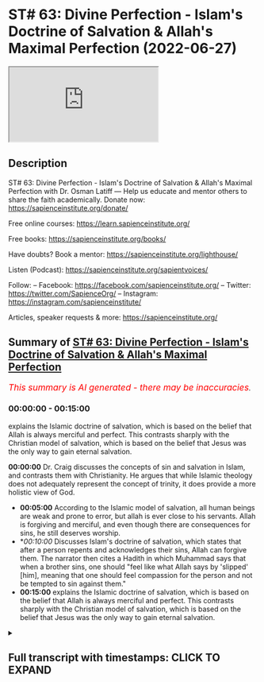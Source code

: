 # ST# 63: Divine Perfection - Islam's Doctrine of Salvation & Allah's Maximal Perfection (2022-06-27)

<iframe loading='lazy' src='https://www.youtube.com/embed/Nv7ek29NEo4'></iframe>

## Description

ST# 63: Divine Perfection - Islam's Doctrine of Salvation & Allah's Maximal Perfection with Dr. Osman Latiff
—
Help us educate and mentor others to share the faith academically.
Donate now: https://sapienceinstitute.org/donate/ 

Free online courses: https://learn.sapienceinstitute.org/

Free books: https://sapienceinstitute.org/books/

Have doubts? Book a mentor: https://sapienceinstitute.org/lighthouse/

Listen (Podcast): https://sapienceinstitute.org/sapientvoices/

Follow:
– Facebook: https://facebook.com/sapienceinstitute.org/ 
– Twitter: https://twitter.com/SapienceOrg/ 
– Instagram: https://instagram.com/sapienceinstitute/ 

Articles, speaker requests & more: https://sapienceinstitute.org/

## Summary of [ST# 63: Divine Perfection - Islam's Doctrine of Salvation & Allah's Maximal Perfection](https://www.youtube.com/watch?v=Nv7ek29NEo4)


*<span style="color:red; font-size:125%">This summary is AI generated - there may be inaccuracies</span>. [](/)*

### <a onclick="modifyYTiframeseektime('0')">00:00:00</a> - <a onclick="modifyYTiframeseektime('900')">00:15:00</a>

 explains the Islamic doctrine of salvation, which is based on the belief that Allah is always merciful and perfect. This contrasts sharply with the Christian model of salvation, which is based on the belief that Jesus was the only way to gain eternal salvation.

**<a onclick="modifyYTiframeseektime('0')">00:00:00</a>**  Dr. Craig discusses the concepts of sin and salvation in Islam, and contrasts them with Christianity. He argues that while Islamic theology does not adequately represent the concept of trinity, it does provide a more holistic view of God.
* **<a onclick="modifyYTiframeseektime('300')">00:05:00</a>** According to the Islamic model of salvation, all human beings are weak and prone to error, but allah is ever close to his servants. Allah is forgiving and merciful, and even though there are consequences for sins, he still deserves worship.
* **<a onclick="modifyYTiframeseektime('600')">00:10:00</a>* Discusses Islam's doctrine of salvation, which states that after a person repents and acknowledges their sins, Allah can forgive them. The narrator then cites a Hadith in which Muhammad says that when a brother sins, one should "feel like what Allah says by 'slipped' [him], meaning that one should feel compassion for the person and not be tempted to sin against them."
* **<a onclick="modifyYTiframeseektime('900')">00:15:00</a>**  explains the Islamic doctrine of salvation, which is based on the belief that Allah is always merciful and perfect. This contrasts sharply with the Christian model of salvation, which is based on the belief that Jesus was the only way to gain eternal salvation.

<details><summary><h2>Full transcript with timestamps: CLICK TO EXPAND</h2></summary>

<a onclick="modifyYTiframeseektime('6')">0:00:06</a> assalamu alaikum welcome to  
<a onclick="modifyYTiframeseektime('7')">0:00:07</a> sapientholdist drastic we're going  
<a onclick="modifyYTiframeseektime('9')">0:00:09</a> through my book divine perfection  
<a onclick="modifyYTiframeseektime('11')">0:00:11</a> christianity and islam on sin and  
<a onclick="modifyYTiframeseektime('13')">0:00:13</a> salvation  
<a onclick="modifyYTiframeseektime('15')">0:00:15</a> now dr craig's arguments presented in  
<a onclick="modifyYTiframeseektime('17')">0:00:17</a> his website and in his work against  
<a onclick="modifyYTiframeseektime('20')">0:00:20</a> islamic theism focus on a few different  
<a onclick="modifyYTiframeseektime('22')">0:00:22</a> areas one of them is to do with the idea  
<a onclick="modifyYTiframeseektime('25')">0:00:25</a> that god being maximally omniscient  
<a onclick="modifyYTiframeseektime('26')">0:00:26</a> all-knowing and therefore he isolates  
<a onclick="modifyYTiframeseektime('28')">0:00:28</a> the idea of trinity as represented in  
<a onclick="modifyYTiframeseektime('30')">0:00:30</a> the quran and says while this is not a  
<a onclick="modifyYTiframeseektime('33')">0:00:33</a> fair representation of trinity as  
<a onclick="modifyYTiframeseektime('35')">0:00:35</a> understood by christians and we've gone  
<a onclick="modifyYTiframeseektime('37')">0:00:37</a> through the verses that he isolates  
<a onclick="modifyYTiframeseektime('40')">0:00:40</a> looking at them very closely and clearly  
<a onclick="modifyYTiframeseektime('42')">0:00:42</a> remember by the way on this point allah  
<a onclick="modifyYTiframeseektime('44')">0:00:44</a> says  
<a onclick="modifyYTiframeseektime('46')">0:00:46</a> don't say three or trinity  
<a onclick="modifyYTiframeseektime('48')">0:00:48</a> the verse in fact is a full sweep  
<a onclick="modifyYTiframeseektime('51')">0:00:51</a> against all conceptions of tree  
<a onclick="modifyYTiframeseektime('54')">0:00:54</a> trinitarianism or trinity or tritheism  
<a onclick="modifyYTiframeseektime('56')">0:00:56</a> or any kind of versions of that and of  
<a onclick="modifyYTiframeseektime('58')">0:00:58</a> course much has been developed in  
<a onclick="modifyYTiframeseektime('60')">0:01:00</a> christian history throughout the  
<a onclick="modifyYTiframeseektime('62')">0:01:02</a> centuries so when allah says  
<a onclick="modifyYTiframeseektime('65')">0:01:05</a> don't say three it's a full sweep  
<a onclick="modifyYTiframeseektime('67')">0:01:07</a> against any conception  
<a onclick="modifyYTiframeseektime('70')">0:01:10</a> before then now and even perhaps  
<a onclick="modifyYTiframeseektime('72')">0:01:12</a> tomorrow about a trinitarian  
<a onclick="modifyYTiframeseektime('74')">0:01:14</a> tri-theistic model of god that's the  
<a onclick="modifyYTiframeseektime('77')">0:01:17</a> first thing to remember but secondly  
<a onclick="modifyYTiframeseektime('79')">0:01:19</a> we've gone through the verses that he  
<a onclick="modifyYTiframeseektime('82')">0:01:22</a> isolates and he things are a reflection  
<a onclick="modifyYTiframeseektime('85')">0:01:25</a> of a misconceived notion of the trinity  
<a onclick="modifyYTiframeseektime('88')">0:01:28</a> in the quran the second argument of  
<a onclick="modifyYTiframeseektime('91')">0:01:31</a> william lane craig and other  
<a onclick="modifyYTiframeseektime('94')">0:01:34</a> missionaries like him  
<a onclick="modifyYTiframeseektime('96')">0:01:36</a> focuses on the concept of of salvation  
<a onclick="modifyYTiframeseektime('99')">0:01:39</a> of soteriology about the cause of  
<a onclick="modifyYTiframeseektime('101')">0:01:41</a> salvation in in islam that he believes  
<a onclick="modifyYTiframeseektime('104')">0:01:44</a> is insufficient inadequate in  
<a onclick="modifyYTiframeseektime('106')">0:01:46</a> representing god's maximal holiness now  
<a onclick="modifyYTiframeseektime('109')">0:01:49</a> of course we've contrasted this with the  
<a onclick="modifyYTiframeseektime('110')">0:01:50</a> christian model of both hama theology  
<a onclick="modifyYTiframeseektime('114')">0:01:54</a> which is the concept of sin and then the  
<a onclick="modifyYTiframeseektime('116')">0:01:56</a> question of salvation and christianity  
<a onclick="modifyYTiframeseektime('117')">0:01:57</a> through atonement models that sought to  
<a onclick="modifyYTiframeseektime('119')">0:01:59</a> make sense of what um you know what what  
<a onclick="modifyYTiframeseektime('123')">0:02:03</a> happened between god and adam and how  
<a onclick="modifyYTiframeseektime('125')">0:02:05</a> they had an effect on us as human beings  
<a onclick="modifyYTiframeseektime('126')">0:02:06</a> in terms of us and god and the rift and  
<a onclick="modifyYTiframeseektime('128')">0:02:08</a> the chasm and then of course that  
<a onclick="modifyYTiframeseektime('130')">0:02:10</a> salvific  
<a onclick="modifyYTiframeseektime('132')">0:02:12</a> figure jesus christ who comes later to  
<a onclick="modifyYTiframeseektime('134')">0:02:14</a> atone for our sins  
<a onclick="modifyYTiframeseektime('136')">0:02:16</a> and we've looked at this  
<a onclick="modifyYTiframeseektime('138')">0:02:18</a> narrative  
<a onclick="modifyYTiframeseektime('140')">0:02:20</a> conception  
<a onclick="modifyYTiframeseektime('141')">0:02:21</a> theology and theory and constructed and  
<a onclick="modifyYTiframeseektime('144')">0:02:24</a> contrasted it with the quranic outlook  
<a onclick="modifyYTiframeseektime('146')">0:02:26</a> of what happened between god  
<a onclick="modifyYTiframeseektime('149')">0:02:29</a> and adam in the first place and how this  
<a onclick="modifyYTiframeseektime('151')">0:02:31</a> has a bearing on how we perceive of  
<a onclick="modifyYTiframeseektime('153')">0:02:33</a> god's maximal holiness  
<a onclick="modifyYTiframeseektime('155')">0:02:35</a> in light of that of that salvific of  
<a onclick="modifyYTiframeseektime('157')">0:02:37</a> that or that model of salvation but  
<a onclick="modifyYTiframeseektime('159')">0:02:39</a> there is much more to be said of course  
<a onclick="modifyYTiframeseektime('161')">0:02:41</a> about this remember that one of the  
<a onclick="modifyYTiframeseektime('164')">0:02:44</a> beautiful things that we have in the  
<a onclick="modifyYTiframeseektime('165')">0:02:45</a> quran  
<a onclick="modifyYTiframeseektime('166')">0:02:46</a> is we have this idea that god of course  
<a onclick="modifyYTiframeseektime('168')">0:02:48</a> is maximally holy but also maximally  
<a onclick="modifyYTiframeseektime('171')">0:02:51</a> perfect in all all forms from allah's  
<a onclick="modifyYTiframeseektime('173')">0:02:53</a> names and attributes allah is maximally  
<a onclick="modifyYTiframeseektime('176')">0:02:56</a> perfect maximally perfect in his wisdom  
<a onclick="modifyYTiframeseektime('178')">0:02:58</a> maximum perfect in his mercy maximum  
<a onclick="modifyYTiframeseektime('180')">0:03:00</a> perfect and his new knowledge and so on  
<a onclick="modifyYTiframeseektime('182')">0:03:02</a> and so forth in all things allah is  
<a onclick="modifyYTiframeseektime('184')">0:03:04</a> maximally perfect so  
<a onclick="modifyYTiframeseektime('186')">0:03:06</a> number one we believe that the  
<a onclick="modifyYTiframeseektime('189')">0:03:09</a> christians have this model about you  
<a onclick="modifyYTiframeseektime('190')">0:03:10</a> know like anselm for example who believe  
<a onclick="modifyYTiframeseektime('192')">0:03:12</a> that the the the the sin of adam had a  
<a onclick="modifyYTiframeseektime('196')">0:03:16</a> bearing on god's honor in the sense that  
<a onclick="modifyYTiframeseektime('199')">0:03:19</a> he says that god's honor was besmirched  
<a onclick="modifyYTiframeseektime('201')">0:03:21</a> through adam's sin god was now therefore  
<a onclick="modifyYTiframeseektime('204')">0:03:24</a> um you know  
<a onclick="modifyYTiframeseektime('206')">0:03:26</a> offended of course but his honor was  
<a onclick="modifyYTiframeseektime('208')">0:03:28</a> besmirched and the only one that could  
<a onclick="modifyYTiframeseektime('210')">0:03:30</a> restore that honor back to god was the  
<a onclick="modifyYTiframeseektime('213')">0:03:33</a> the blood sacrifice of the sinless one  
<a onclick="modifyYTiframeseektime('215')">0:03:35</a> jesus christ who happens to be god  
<a onclick="modifyYTiframeseektime('217')">0:03:37</a> himself who pays the price of that sin  
<a onclick="modifyYTiframeseektime('219')">0:03:39</a> back to himself  
<a onclick="modifyYTiframeseektime('222')">0:03:42</a> now  
<a onclick="modifyYTiframeseektime('223')">0:03:43</a> what does that mean of god  
<a onclick="modifyYTiframeseektime('229')">0:03:49</a> there is nothing  
<a onclick="modifyYTiframeseektime('231')">0:03:51</a> that you can do to frustrate god in the  
<a onclick="modifyYTiframeseektime('236')">0:03:56</a> heavens or in the earth  
<a onclick="modifyYTiframeseektime('238')">0:03:58</a> there is nothing that you could do to  
<a onclick="modifyYTiframeseektime('239')">0:03:59</a> frustrate god right to have a bearing on  
<a onclick="modifyYTiframeseektime('242')">0:04:02</a> god's holiness in the in the earth or in  
<a onclick="modifyYTiframeseektime('244')">0:04:04</a> the heavens nothing that we could do as  
<a onclick="modifyYTiframeseektime('246')">0:04:06</a> human beings to do that of course god is  
<a onclick="modifyYTiframeseektime('248')">0:04:08</a> holy maximally perfect all supreme all  
<a onclick="modifyYTiframeseektime('250')">0:04:10</a> wise all magnificent  
<a onclick="modifyYTiframeseektime('252')">0:04:12</a> look at this hadith prophetic hadith but  
<a onclick="modifyYTiframeseektime('255')">0:04:15</a> the prophet said that allah said subhana  
<a onclick="modifyYTiframeseektime('257')">0:04:17</a> wa to allah  
<a onclick="modifyYTiframeseektime('258')">0:04:18</a> ibadi all my servants  
<a onclick="modifyYTiframeseektime('263')">0:04:23</a> the first of you and the last of you and  
<a onclick="modifyYTiframeseektime('265')">0:04:25</a> the human of you in the junior view if  
<a onclick="modifyYTiframeseektime('267')">0:04:27</a> all of you  
<a onclick="modifyYTiframeseektime('268')">0:04:28</a> were in the heart of the most pious one  
<a onclick="modifyYTiframeseektime('271')">0:04:31</a> of you that would not increase my  
<a onclick="modifyYTiframeseektime('273')">0:04:33</a> kingdom in anything  
<a onclick="modifyYTiframeseektime('275')">0:04:35</a> i know my servants if the first and the  
<a onclick="modifyYTiframeseektime('276')">0:04:36</a> last of you and the human and the june  
<a onclick="modifyYTiframeseektime('278')">0:04:38</a> of you were in the heart of the most  
<a onclick="modifyYTiframeseektime('280')">0:04:40</a> evil and depraved one of you that  
<a onclick="modifyYTiframeseektime('283')">0:04:43</a> wouldn't decrease my kingdom in anything  
<a onclick="modifyYTiframeseektime('286')">0:04:46</a> it has no bearing on allah and his  
<a onclick="modifyYTiframeseektime('288')">0:04:48</a> majesty and his honor the things that we  
<a onclick="modifyYTiframeseektime('290')">0:04:50</a> do it affects us and our honor the  
<a onclick="modifyYTiframeseektime('293')">0:04:53</a> things that we do which is an affront to  
<a onclick="modifyYTiframeseektime('297')">0:04:57</a> god we are the ones who are affected in  
<a onclick="modifyYTiframeseektime('299')">0:04:59</a> that not god of course god is supreme  
<a onclick="modifyYTiframeseektime('300')">0:05:00</a> and holy and remembered and the world  
<a onclick="modifyYTiframeseektime('303')">0:05:03</a> remembers him and the whole everything  
<a onclick="modifyYTiframeseektime('304')">0:05:04</a> remembers him right whatever we do for  
<a onclick="modifyYTiframeseektime('307')">0:05:07</a> him is a benefit to us but nothing that  
<a onclick="modifyYTiframeseektime('310')">0:05:10</a> we don't do has an effect on him nothing  
<a onclick="modifyYTiframeseektime('313')">0:05:13</a> has an effect on him allah is supreme  
<a onclick="modifyYTiframeseektime('315')">0:05:15</a> majestic all supreme subhana wa ta'ala  
<a onclick="modifyYTiframeseektime('318')">0:05:18</a> that's for us therefore to remember  
<a onclick="modifyYTiframeseektime('320')">0:05:20</a> but what then about the model of  
<a onclick="modifyYTiframeseektime('322')">0:05:22</a> salvation in islam we have the adamic  
<a onclick="modifyYTiframeseektime('324')">0:05:24</a> paradigm there we have the example of  
<a onclick="modifyYTiframeseektime('327')">0:05:27</a> the three people of taboo were left  
<a onclick="modifyYTiframeseektime('329')">0:05:29</a> behind and they made this kind of  
<a onclick="modifyYTiframeseektime('330')">0:05:30</a> beautiful thing happened with them and  
<a onclick="modifyYTiframeseektime('332')">0:05:32</a> allah describes how they had nobody else  
<a onclick="modifyYTiframeseektime('333')">0:05:33</a> to call upon except god himself  
<a onclick="modifyYTiframeseektime('336')">0:05:36</a> and allah allah leaned to them  
<a onclick="modifyYTiframeseektime('339')">0:05:39</a> so that they would turn to him so that's  
<a onclick="modifyYTiframeseektime('342')">0:05:42</a> that's the beautiful model of salvation  
<a onclick="modifyYTiframeseektime('344')">0:05:44</a> in islam it's allah who turns to you  
<a onclick="modifyYTiframeseektime('345')">0:05:45</a> first before you turn to him that shows  
<a onclick="modifyYTiframeseektime('348')">0:05:48</a> allah is  
<a onclick="modifyYTiframeseektime('349')">0:05:49</a> allah is ever close to his servants  
<a onclick="modifyYTiframeseektime('355')">0:05:55</a> when my servants ask you concerning me  
<a onclick="modifyYTiframeseektime('358')">0:05:58</a> then i am ever near  
<a onclick="modifyYTiframeseektime('360')">0:06:00</a> right so again it's about what is your  
<a onclick="modifyYTiframeseektime('361')">0:06:01</a> impression of the lord of the world the  
<a onclick="modifyYTiframeseektime('362')">0:06:02</a> quran says one of my servants as you  
<a onclick="modifyYTiframeseektime('364')">0:06:04</a> concerning me  
<a onclick="modifyYTiframeseektime('371')">0:06:11</a> i respond to him who calls upon me when  
<a onclick="modifyYTiframeseektime('373')">0:06:13</a> he calls upon me  
<a onclick="modifyYTiframeseektime('375')">0:06:15</a> allah is ever near to his servants right  
<a onclick="modifyYTiframeseektime('377')">0:06:17</a> then allah says so let him respond to me  
<a onclick="modifyYTiframeseektime('379')">0:06:19</a> believe me so therefore let him believe  
<a onclick="modifyYTiframeseektime('381')">0:06:21</a> and respond to so he will find guidance  
<a onclick="modifyYTiframeseektime('383')">0:06:23</a> so therefore no allah is ever near to  
<a onclick="modifyYTiframeseektime('386')">0:06:26</a> his servants allah is maximally loving  
<a onclick="modifyYTiframeseektime('390')">0:06:30</a> allah is loving towards his servants  
<a onclick="modifyYTiframeseektime('392')">0:06:32</a> right and this is reflected therefore in  
<a onclick="modifyYTiframeseektime('394')">0:06:34</a> the fact that allah is forgiving and  
<a onclick="modifyYTiframeseektime('396')">0:06:36</a> merciful now we're going to cover this  
<a onclick="modifyYTiframeseektime('397')">0:06:37</a> in fact in the next episode because  
<a onclick="modifyYTiframeseektime('399')">0:06:39</a> that's the third of craig's arguments  
<a onclick="modifyYTiframeseektime('401')">0:06:41</a> but just to stick with this argument for  
<a onclick="modifyYTiframeseektime('404')">0:06:44</a> a second about the idea that  
<a onclick="modifyYTiframeseektime('406')">0:06:46</a> the islamic model of salvation  
<a onclick="modifyYTiframeseektime('409')">0:06:49</a> compromises god's holiness what we have  
<a onclick="modifyYTiframeseektime('412')">0:06:52</a> outlined for us as an islam as a model  
<a onclick="modifyYTiframeseektime('415')">0:06:55</a> of salvation is the fact that number one  
<a onclick="modifyYTiframeseektime('417')">0:06:57</a> human beings are weak prone to error  
<a onclick="modifyYTiframeseektime('421')">0:07:01</a> right that we have failings that we have  
<a onclick="modifyYTiframeseektime('423')">0:07:03</a> temporalities we have vulnerabilities we  
<a onclick="modifyYTiframeseektime('425')">0:07:05</a> have all of these things happening in  
<a onclick="modifyYTiframeseektime('427')">0:07:07</a> our lives and what of course is  
<a onclick="modifyYTiframeseektime('429')">0:07:09</a> the quran says uh wouldn't allah know  
<a onclick="modifyYTiframeseektime('432')">0:07:12</a> about us if allah created all of us of  
<a onclick="modifyYTiframeseektime('434')">0:07:14</a> course he knows all about us  
<a onclick="modifyYTiframeseektime('440')">0:07:20</a> quran says if you disclose something in  
<a onclick="modifyYTiframeseektime('442')">0:07:22</a> yourself or make it apparent allah knows  
<a onclick="modifyYTiframeseektime('444')">0:07:24</a> of it allah is aware of it so allah  
<a onclick="modifyYTiframeseektime('446')">0:07:26</a> knows all about us and therefore allah's  
<a onclick="modifyYTiframeseektime('448')">0:07:28</a> judgment on us therefore is maximally  
<a onclick="modifyYTiframeseektime('450')">0:07:30</a> perfect  
<a onclick="modifyYTiframeseektime('451')">0:07:31</a> but allah subhanahu wa to allah still  
<a onclick="modifyYTiframeseektime('454')">0:07:34</a> even though of course there are  
<a onclick="modifyYTiframeseektime('455')">0:07:35</a> consequences and repercussions for sins  
<a onclick="modifyYTiframeseektime('458')">0:07:38</a> like for example a beautiful verse in  
<a onclick="modifyYTiframeseektime('460')">0:07:40</a> fact a beautiful narrative that shows  
<a onclick="modifyYTiframeseektime('461')">0:07:41</a> this i'll tell you the narrative  
<a onclick="modifyYTiframeseektime('463')">0:07:43</a> once in the khilafah the the ruling of  
<a onclick="modifyYTiframeseektime('466')">0:07:46</a> the second karif of islam um  
<a onclick="modifyYTiframeseektime('469')">0:07:49</a> allah be pleased with him there was a  
<a onclick="modifyYTiframeseektime('471')">0:07:51</a> man who was always with the muslims and  
<a onclick="modifyYTiframeseektime('473')">0:07:53</a> praying in the mosque with them and then  
<a onclick="modifyYTiframeseektime('475')">0:07:55</a> he absconded he was away went away for a  
<a onclick="modifyYTiframeseektime('477')">0:07:57</a> long time and omar was confused and  
<a onclick="modifyYTiframeseektime('479')">0:07:59</a> asked what has happened to the one who  
<a onclick="modifyYTiframeseektime('480')">0:08:00</a> was always with us  
<a onclick="modifyYTiframeseektime('482')">0:08:02</a> and they said well he's now  
<a onclick="modifyYTiframeseektime('484')">0:08:04</a> he engages in in a sin  
<a onclick="modifyYTiframeseektime('486')">0:08:06</a> right it's a bad sin and he's busy with  
<a onclick="modifyYTiframeseektime('488')">0:08:08</a> that sin and he keeps himself away from  
<a onclick="modifyYTiframeseektime('490')">0:08:10</a> us because he's ashamed and he's doing  
<a onclick="modifyYTiframeseektime('491')">0:08:11</a> it himself and whatever  
<a onclick="modifyYTiframeseektime('493')">0:08:13</a> and omar then says go and bring someone  
<a onclick="modifyYTiframeseektime('495')">0:08:15</a> who can write for us a scribe you can  
<a onclick="modifyYTiframeseektime('497')">0:08:17</a> write for us  
<a onclick="modifyYTiframeseektime('498')">0:08:18</a> and they called somebody and he came  
<a onclick="modifyYTiframeseektime('500')">0:08:20</a> with his pen and and his paper and he  
<a onclick="modifyYTiframeseektime('502')">0:08:22</a> began and he was ready to write and umar  
<a onclick="modifyYTiframeseektime('504')">0:08:24</a> says you're going to write these words  
<a onclick="modifyYTiframeseektime('505')">0:08:25</a> we're going to write them we're going to  
<a onclick="modifyYTiframeseektime('506')">0:08:26</a> see let's stamp it and send it then  
<a onclick="modifyYTiframeseektime('508')">0:08:28</a> we're going to see what happens  
<a onclick="modifyYTiframeseektime('509')">0:08:29</a> and norma says him write these words  
<a onclick="modifyYTiframeseektime('515')">0:08:35</a> his name to  
<a onclick="modifyYTiframeseektime('517')">0:08:37</a> this person son of that person meaning  
<a onclick="modifyYTiframeseektime('519')">0:08:39</a> it's a man-to-man situation it's not  
<a onclick="modifyYTiframeseektime('521')">0:08:41</a> like omar the leader of the muslims to  
<a onclick="modifyYTiframeseektime('523')">0:08:43</a> you you know servant of whatever it's a  
<a onclick="modifyYTiframeseektime('525')">0:08:45</a> man to man it's a we're all humans we're  
<a onclick="modifyYTiframeseektime('527')">0:08:47</a> all stuck in the same situation here or  
<a onclick="modifyYTiframeseektime('530')">0:08:50</a> in the same situation here and he says  
<a onclick="modifyYTiframeseektime('533')">0:08:53</a> write these words one of the verses you  
<a onclick="modifyYTiframeseektime('535')">0:08:55</a> open one of the opening verses  
<a onclick="modifyYTiframeseektime('537')">0:08:57</a> chapter 40 of the quran  
<a onclick="modifyYTiframeseektime('539')">0:08:59</a> in which allah says  
<a onclick="modifyYTiframeseektime('542')">0:09:02</a> it is  
<a onclick="modifyYTiframeseektime('548')">0:09:08</a> that's it stamp it seal it send it  
<a onclick="modifyYTiframeseektime('551')">0:09:11</a> what is the verse say well let's see  
<a onclick="modifyYTiframeseektime('553')">0:09:13</a> so he stamps it seals it sends it and  
<a onclick="modifyYTiframeseektime('555')">0:09:15</a> then time it reaches that man then the  
<a onclick="modifyYTiframeseektime('557')">0:09:17</a> man of course opens that letter and he  
<a onclick="modifyYTiframeseektime('559')">0:09:19</a> begins to read  
<a onclick="modifyYTiframeseektime('560')">0:09:20</a> that verse and reflect and deliberate  
<a onclick="modifyYTiframeseektime('563')">0:09:23</a> and ruminate and think contemplate on  
<a onclick="modifyYTiframeseektime('566')">0:09:26</a> that verse what is that verse saying  
<a onclick="modifyYTiframeseektime('567')">0:09:27</a> what does it mean what is it what are  
<a onclick="modifyYTiframeseektime('569')">0:09:29</a> the consequences what is all this  
<a onclick="modifyYTiframeseektime('570')">0:09:30</a> happening what does the verse say it  
<a onclick="modifyYTiframeseektime('571')">0:09:31</a> says this  
<a onclick="modifyYTiframeseektime('572')">0:09:32</a> it says allah god lord of the heavens  
<a onclick="modifyYTiframeseektime('575')">0:09:35</a> and the earth create a sustainer of all  
<a onclick="modifyYTiframeseektime('579')">0:09:39</a> he says he is  
<a onclick="modifyYTiframeseektime('581')">0:09:41</a> the forgiver of sins  
<a onclick="modifyYTiframeseektime('584')">0:09:44</a> and not just that kaabi tobe the  
<a onclick="modifyYTiframeseektime('586')">0:09:46</a> acceptor of repentance  
<a onclick="modifyYTiframeseektime('588')">0:09:48</a> and shadi  
<a onclick="modifyYTiframeseektime('590')">0:09:50</a> severe in punishment  
<a onclick="modifyYTiframeseektime('591')">0:09:51</a> surveillance punishment and it's a toll  
<a onclick="modifyYTiframeseektime('594')">0:09:54</a> whose blessings are endless  
<a onclick="modifyYTiframeseektime('596')">0:09:56</a> and  
<a onclick="modifyYTiframeseektime('598')">0:09:58</a> this nun deserve worship except him  
<a onclick="modifyYTiframeseektime('600')">0:10:00</a> and you will return back to him that's  
<a onclick="modifyYTiframeseektime('603')">0:10:03</a> it  
<a onclick="modifyYTiframeseektime('604')">0:10:04</a> and the man began to think well if i'm  
<a onclick="modifyYTiframeseektime('607')">0:10:07</a> indulging in this bad sin  
<a onclick="modifyYTiframeseektime('609')">0:10:09</a> and i know i have a lord who forgives  
<a onclick="modifyYTiframeseektime('610')">0:10:10</a> sins  
<a onclick="modifyYTiframeseektime('611')">0:10:11</a> and that if i am sincere in my  
<a onclick="modifyYTiframeseektime('613')">0:10:13</a> repentance what does it mean to be sin  
<a onclick="modifyYTiframeseektime('614')">0:10:14</a> saying your repentance number one you  
<a onclick="modifyYTiframeseektime('616')">0:10:16</a> have to have a state of khoshu  
<a onclick="modifyYTiframeseektime('619')">0:10:19</a> you have to have this state of  
<a onclick="modifyYTiframeseektime('621')">0:10:21</a> recognition consciousness of allah right  
<a onclick="modifyYTiframeseektime('625')">0:10:25</a> i'll give you one example when allah  
<a onclick="modifyYTiframeseektime('627')">0:10:27</a> tells moses musa to go to pharaoh right  
<a onclick="modifyYTiframeseektime('629')">0:10:29</a> the the ruler the despotic mass murderer  
<a onclick="modifyYTiframeseektime('633')">0:10:33</a> megalomaniac psychopathic tyrant pharaoh  
<a onclick="modifyYTiframeseektime('637')">0:10:37</a> and god says to musa moses go to him  
<a onclick="modifyYTiframeseektime('640')">0:10:40</a> is transgressed all limits you've got to  
<a onclick="modifyYTiframeseektime('643')">0:10:43</a> go and talk to him  
<a onclick="modifyYTiframeseektime('644')">0:10:44</a> now allah says something else allah says  
<a onclick="modifyYTiframeseektime('646')">0:10:46</a> fakul  
<a onclick="modifyYTiframeseektime('647')">0:10:47</a> say to him  
<a onclick="modifyYTiframeseektime('649')">0:10:49</a> right say something that means it's not  
<a onclick="modifyYTiframeseektime('650')">0:10:50</a> scripted it's something that's coming  
<a onclick="modifyYTiframeseektime('651')">0:10:51</a> from god himself as a divine  
<a onclick="modifyYTiframeseektime('654')">0:10:54</a> teaching to moses of going to pharaoh  
<a onclick="modifyYTiframeseektime('656')">0:10:56</a> with words to say to him  
<a onclick="modifyYTiframeseektime('658')">0:10:58</a> what does he tell him to say to him  
<a onclick="modifyYTiframeseektime('664')">0:11:04</a> he says go to pharaoh and tell him  
<a onclick="modifyYTiframeseektime('667')">0:11:07</a> would you pharaoh want to attain to  
<a onclick="modifyYTiframeseektime('669')">0:11:09</a> purification  
<a onclick="modifyYTiframeseektime('671')">0:11:11</a> and i will guide you to your lord and  
<a onclick="modifyYTiframeseektime('672')">0:11:12</a> you will be in awe of him  
<a onclick="modifyYTiframeseektime('675')">0:11:15</a> so it's not just that he's telling  
<a onclick="modifyYTiframeseektime('677')">0:11:17</a> pharaoh fix up stop killing people put  
<a onclick="modifyYTiframeseektime('680')">0:11:20</a> down the knives and the guns he's not  
<a onclick="modifyYTiframeseektime('682')">0:11:22</a> saying that he's saying  
<a onclick="modifyYTiframeseektime('683')">0:11:23</a> you  
<a onclick="modifyYTiframeseektime('684')">0:11:24</a> you in order for you to go back to god  
<a onclick="modifyYTiframeseektime('687')">0:11:27</a> and repent you still need that  
<a onclick="modifyYTiframeseektime('689')">0:11:29</a> you have to have that be in awe and  
<a onclick="modifyYTiframeseektime('691')">0:11:31</a> recognition and have that serenity and  
<a onclick="modifyYTiframeseektime('693')">0:11:33</a> peace in him and even you need that and  
<a onclick="modifyYTiframeseektime('696')">0:11:36</a> i will guide you to your lord so you  
<a onclick="modifyYTiframeseektime('697')">0:11:37</a> will have all of him not all in yourself  
<a onclick="modifyYTiframeseektime('699')">0:11:39</a> right but be in awe of the lord that  
<a onclick="modifyYTiframeseektime('701')">0:11:41</a> created you and me and everybody else  
<a onclick="modifyYTiframeseektime('703')">0:11:43</a> right so therefore you have to have for  
<a onclick="modifyYTiframeseektime('704')">0:11:44</a> repentance you have to be in that state  
<a onclick="modifyYTiframeseektime('706')">0:11:46</a> of recognition it's god that i'm calling  
<a onclick="modifyYTiframeseektime('708')">0:11:48</a> to number one you've got to stop the sin  
<a onclick="modifyYTiframeseektime('709')">0:11:49</a> that you're committing number three you  
<a onclick="modifyYTiframeseektime('712')">0:11:52</a> have to make commends never to go back  
<a onclick="modifyYTiframeseektime('714')">0:11:54</a> to that sin and then of course you have  
<a onclick="modifyYTiframeseektime('716')">0:11:56</a> to feed a sense of nedem of remorse like  
<a onclick="modifyYTiframeseektime('719')">0:11:59</a> these three who held back from taboo  
<a onclick="modifyYTiframeseektime('721')">0:12:01</a> felt that sense of remorse when they  
<a onclick="modifyYTiframeseektime('722')">0:12:02</a> said there is no refuge no escape from  
<a onclick="modifyYTiframeseektime('726')">0:12:06</a> god except going back to god and they  
<a onclick="modifyYTiframeseektime('728')">0:12:08</a> felt as if the earth and themselves were  
<a onclick="modifyYTiframeseektime('729')">0:12:09</a> constricted and tight and squeezed  
<a onclick="modifyYTiframeseektime('732')">0:12:12</a> and this what else is there but they  
<a onclick="modifyYTiframeseektime('734')">0:12:14</a> realized it's allah but in that state  
<a onclick="modifyYTiframeseektime('737')">0:12:17</a> it is not that they called upon allah  
<a onclick="modifyYTiframeseektime('739')">0:12:19</a> first it was of course allah turned to  
<a onclick="modifyYTiframeseektime('741')">0:12:21</a> them first every time  
<a onclick="modifyYTiframeseektime('743')">0:12:23</a> we do anything isn't it god that  
<a onclick="modifyYTiframeseektime('744')">0:12:24</a> inspires that in us  
<a onclick="modifyYTiframeseektime('746')">0:12:26</a> right every time we we praise allah it  
<a onclick="modifyYTiframeseektime('749')">0:12:29</a> isn't going to inspire that in us or we  
<a onclick="modifyYTiframeseektime('751')">0:12:31</a> ask for forgiveness allah of course move  
<a onclick="modifyYTiframeseektime('753')">0:12:33</a> their heart move the heart to first turn  
<a onclick="modifyYTiframeseektime('756')">0:12:36</a> towards god for that heart than to  
<a onclick="modifyYTiframeseektime('758')">0:12:38</a> recognize god is allah who is maximally  
<a onclick="modifyYTiframeseektime('760')">0:12:40</a> merciful and loving and kind here so  
<a onclick="modifyYTiframeseektime('763')">0:12:43</a> it's like one of the scholars of islam  
<a onclick="modifyYTiframeseektime('765')">0:12:45</a> he said that every kulun nitmatam min  
<a onclick="modifyYTiframeseektime('767')">0:12:47</a> allah every blessing from allah requires  
<a onclick="modifyYTiframeseektime('769')">0:12:49</a> gratitude  
<a onclick="modifyYTiframeseektime('774')">0:12:54</a> and then having the blessing to make  
<a onclick="modifyYTiframeseektime('776')">0:12:56</a> gratitude is another blessing that  
<a onclick="modifyYTiframeseektime('777')">0:12:57</a> requires another gratitude meaning you  
<a onclick="modifyYTiframeseektime('779')">0:12:59</a> can't ever fully thank allah because  
<a onclick="modifyYTiframeseektime('781')">0:13:01</a> every time you thank allah who is  
<a onclick="modifyYTiframeseektime('782')">0:13:02</a> inspiring you enabling you guiding you  
<a onclick="modifyYTiframeseektime('784')">0:13:04</a> to thank him in the first place and so  
<a onclick="modifyYTiframeseektime('787')">0:13:07</a> therefore allah is reminding us that  
<a onclick="modifyYTiframeseektime('788')">0:13:08</a> allah is forgiving and merciful so  
<a onclick="modifyYTiframeseektime('790')">0:13:10</a> therefore then the man when he began to  
<a onclick="modifyYTiframeseektime('792')">0:13:12</a> read and think about these verses  
<a onclick="modifyYTiframeseektime('794')">0:13:14</a> he uh  
<a onclick="modifyYTiframeseektime('795')">0:13:15</a> he repented  
<a onclick="modifyYTiframeseektime('797')">0:13:17</a> sincere repentance means what doesn't  
<a onclick="modifyYTiframeseektime('799')">0:13:19</a> mean that you just simply say verbalize  
<a onclick="modifyYTiframeseektime('801')">0:13:21</a> something it means that in your entire  
<a onclick="modifyYTiframeseektime('802')">0:13:22</a> being  
<a onclick="modifyYTiframeseektime('803')">0:13:23</a> right in your consciousness in your  
<a onclick="modifyYTiframeseektime('805')">0:13:25</a> heart you're turning back to god and in  
<a onclick="modifyYTiframeseektime('808')">0:13:28</a> doing that realize it's going to turn to  
<a onclick="modifyYTiframeseektime('810')">0:13:30</a> you first right and then therefore  
<a onclick="modifyYTiframeseektime('812')">0:13:32</a> you're promising to make commands never  
<a onclick="modifyYTiframeseektime('814')">0:13:34</a> to go back to that sin again you feel  
<a onclick="modifyYTiframeseektime('816')">0:13:36</a> bad about that sin if you if you've  
<a onclick="modifyYTiframeseektime('818')">0:13:38</a> wronged somebody else and you need to  
<a onclick="modifyYTiframeseektime('819')">0:13:39</a> make amends with that person that you've  
<a onclick="modifyYTiframeseektime('821')">0:13:41</a> wronged against you have to do it also  
<a onclick="modifyYTiframeseektime('822')">0:13:42</a> if you've wronged somebody else all of  
<a onclick="modifyYTiframeseektime('824')">0:13:44</a> these things represent a clean and good  
<a onclick="modifyYTiframeseektime('826')">0:13:46</a> repentance right and so  
<a onclick="modifyYTiframeseektime('830')">0:13:50</a> the man he did that right he did that  
<a onclick="modifyYTiframeseektime('832')">0:13:52</a> and so then after a while umar asked the  
<a onclick="modifyYTiframeseektime('834')">0:13:54</a> people what happened to the one that we  
<a onclick="modifyYTiframeseektime('835')">0:13:55</a> wrote the letter to what happened to him  
<a onclick="modifyYTiframeseektime('837')">0:13:57</a> and they said oh he's back now with us  
<a onclick="modifyYTiframeseektime('839')">0:13:59</a> he's back with us now and um said these  
<a onclick="modifyYTiframeseektime('841')">0:14:01</a> very famous words and says he said  
<a onclick="modifyYTiframeseektime('848')">0:14:08</a> he said this is what you do  
<a onclick="modifyYTiframeseektime('850')">0:14:10</a> when you see one of your brothers has  
<a onclick="modifyYTiframeseektime('852')">0:14:12</a> slept  
<a onclick="modifyYTiframeseektime('853')">0:14:13</a> zel like what allah says by  
<a onclick="modifyYTiframeseektime('857')">0:14:17</a> slipped  
<a onclick="modifyYTiframeseektime('858')">0:14:18</a> he said this is what you do don't be  
<a onclick="modifyYTiframeseektime('860')">0:14:20</a> shaytan the devil's helper against your  
<a onclick="modifyYTiframeseektime('862')">0:14:22</a> brother because remember some people  
<a onclick="modifyYTiframeseektime('866')">0:14:26</a> they they they wallow in self-pity if  
<a onclick="modifyYTiframeseektime('869')">0:14:29</a> they've committed a sin if they think  
<a onclick="modifyYTiframeseektime('871')">0:14:31</a> there is no  
<a onclick="modifyYTiframeseektime('872')">0:14:32</a> escape from this sin right and then they  
<a onclick="modifyYTiframeseektime('875')">0:14:35</a> might end up continuing sin and the  
<a onclick="modifyYTiframeseektime('876')">0:14:36</a> devil of course would inspire them to  
<a onclick="modifyYTiframeseektime('877')">0:14:37</a> continue sinning and they'll think well  
<a onclick="modifyYTiframeseektime('879')">0:14:39</a> i'm so bad and evil of a person what's  
<a onclick="modifyYTiframeseektime('881')">0:14:41</a> the point how would god ever accept me  
<a onclick="modifyYTiframeseektime('883')">0:14:43</a> now how terrible i am but in knowing  
<a onclick="modifyYTiframeseektime('885')">0:14:45</a> therefore if a person is sincere and  
<a onclick="modifyYTiframeseektime('887')">0:14:47</a> they turn to god in forgiveness  
<a onclick="modifyYTiframeseektime('889')">0:14:49</a> repentance then allah of course can  
<a onclick="modifyYTiframeseektime('891')">0:14:51</a> forgive them out of his mercy so  
<a onclick="modifyYTiframeseektime('893')">0:14:53</a> therefore allah says say o my servants  
<a onclick="modifyYTiframeseektime('896')">0:14:56</a> say o my servants who have wronged their  
<a onclick="modifyYTiframeseektime('898')">0:14:58</a> souls  
<a onclick="modifyYTiframeseektime('899')">0:14:59</a> right wrong their souls  
<a onclick="modifyYTiframeseektime('902')">0:15:02</a> don't despair of the mercy of allah  
<a onclick="modifyYTiframeseektime('907')">0:15:07</a> allah forgives all sins and allah is  
<a onclick="modifyYTiframeseektime('909')">0:15:09</a> forgiving allah is merciful right so  
<a onclick="modifyYTiframeseektime('911')">0:15:11</a> therefore this islamic model of  
<a onclick="modifyYTiframeseektime('913')">0:15:13</a> salvation is never to despair in the  
<a onclick="modifyYTiframeseektime('915')">0:15:15</a> mercy of allah but to take sin seriously  
<a onclick="modifyYTiframeseektime('918')">0:15:18</a> to be on god about them to think about  
<a onclick="modifyYTiframeseektime('920')">0:15:20</a> them to think about the way that the  
<a onclick="modifyYTiframeseektime('921')">0:15:21</a> quran is telling us about being on god  
<a onclick="modifyYTiframeseektime('924')">0:15:24</a> to take to take the devil of course as  
<a onclick="modifyYTiframeseektime('925')">0:15:25</a> your enemy but at the same time to  
<a onclick="modifyYTiframeseektime('927')">0:15:27</a> realize and know that allah is maximally  
<a onclick="modifyYTiframeseektime('931')">0:15:31</a> perfect allah is merciful allah is kind  
<a onclick="modifyYTiframeseektime('933')">0:15:33</a> allah is loving and allah is ever near  
<a onclick="modifyYTiframeseektime('935')">0:15:35</a> to his servants therefore that's a very  
<a onclick="modifyYTiframeseektime('937')">0:15:37</a> stark contrast to the christian model of  
<a onclick="modifyYTiframeseektime('939')">0:15:39</a> atonement and salvation through jesus  
<a onclick="modifyYTiframeseektime('941')">0:15:41</a> christ because it is  
<a onclick="modifyYTiframeseektime('943')">0:15:43</a> the it is god being only satisfied ever  
<a onclick="modifyYTiframeseektime('947')">0:15:47</a> satisfied through the blood sacrifice of  
<a onclick="modifyYTiframeseektime('950')">0:15:50</a> his son who happens to be  
<a onclick="modifyYTiframeseektime('952')">0:15:52</a> god part of the godhead himself and only  
<a onclick="modifyYTiframeseektime('955')">0:15:55</a> then is god  
<a onclick="modifyYTiframeseektime('956')">0:15:56</a> pleased or appeased in in that sense and  
<a onclick="modifyYTiframeseektime('959')">0:15:59</a> so  
<a onclick="modifyYTiframeseektime('960')">0:16:00</a> you know we we ask allah for for  
<a onclick="modifyYTiframeseektime('962')">0:16:02</a> guidance in in all things  
<a onclick="modifyYTiframeseektime('972')">0:16:12</a> you  
</details>